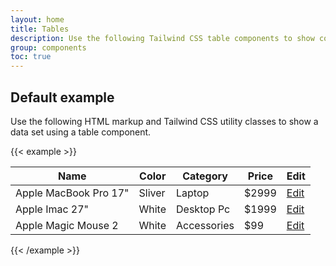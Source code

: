 ```yaml
---
layout: home
title: Tables
description: Use the following Tailwind CSS table components to show complex data in an organized layout
group: components
toc: true
---
```


## Default example

Use the following HTML markup and Tailwind CSS utility classes to show a data set using a table component.

{{< example >}}
<div class="flex flex-col">
    <div class="overflow-x-auto sm:-mx-6 lg:-mx-8">
        <div class="py-2 inline-block min-w-full sm:px-6 lg:px-8">
            <div class="overflow-hidden sm:rounded-lg shadow-md">
                <table class="min-w-full">
                    <thead class="bg-gray-50">
                        <tr>
                            <th scope="col" class="text-xs font-medium text-gray-700 px-6 py-3 text-left uppercase tracking-wider">
                                Name
                            </th>
                            <th scope="col" class="text-xs font-medium text-gray-700 px-6 py-3 text-left uppercase tracking-wider">
                                Color
                            </th>
                            <th scope="col" class="text-xs font-medium text-gray-700 px-6 py-3 text-left uppercase tracking-wider">
                                Category
                            </th>
                            <th scope="col" class="text-xs font-medium text-gray-700 px-6 py-3 text-left uppercase tracking-wider">
                                Price
                            </th>
                            <th scope="col" class="relative px-6 py-3">
                                <span class="sr-only">Edit</span>
                            </th>
                        </tr>
                    </thead>
                    <tbody>
                        <!-- Product 1 -->
                        <tr class="bg-white border-b">
                            <td class="px-6 py-4 whitespace-nowrap text-sm font-medium text-gray-900">
                                Apple MacBook Pro 17"
                            </td>
                            <td class="text-sm text-gray-500 px-6 py-4 whitespace-nowrap">
                                Sliver
                            </td>
                            <td class="text-sm text-gray-500 px-6 py-4 whitespace-nowrap">
                                Laptop
                            </td>
                            <td class="text-sm text-gray-500 px-6 py-4 whitespace-nowrap">
                                $2999
                            </td>
                            <td class="px-6 py-4 whitespace-nowrap text-right text-sm font-medium">
                                <a href="#" class="text-blue-600 hover:text-blue-900">Edit</a>
                            </td>
                        </tr>
                        <!-- Product 2 -->
                        <tr class="bg-white border-b">
                            <td class="px-6 py-4 whitespace-nowrap text-sm font-medium text-gray-900">
                                Apple Imac 27"
                            </td>
                            <td class="text-sm text-gray-500 px-6 py-4 whitespace-nowrap">
                                White
                            </td>
                            <td class="text-sm text-gray-500 px-6 py-4 whitespace-nowrap">
                                Desktop Pc
                            </td>
                            <td class="text-sm text-gray-500 px-6 py-4 whitespace-nowrap">
                                $1999
                            </td>
                            <td class="px-6 py-4 whitespace-nowrap text-right text-sm font-medium">
                                <a href="#" class="text-blue-600 hover:text-blue-900">Edit</a>
                            </td>
                        </tr>
                        <!-- Product 2 -->
                        <tr class="bg-white">
                            <td class="px-6 py-4 whitespace-nowrap text-sm font-medium text-gray-900">
                                Apple Magic Mouse 2
                            </td>
                            <td class="text-sm text-gray-500 px-6 py-4 whitespace-nowrap">
                                White
                            </td>
                            <td class="text-sm text-gray-500 px-6 py-4 whitespace-nowrap">
                                Accessories
                            </td>
                            <td class="text-sm text-gray-500 px-6 py-4 whitespace-nowrap">
                                $99
                            </td>
                            <td class="px-6 py-4 whitespace-nowrap text-right text-sm font-medium">
                                <a href="#" class="text-blue-600 hover:text-blue-900">Edit</a>
                            </td>
                        </tr>
                    </tbody>
                </table>
            </div>
        </div>
    </div>
</div>
{{< /example >}}
